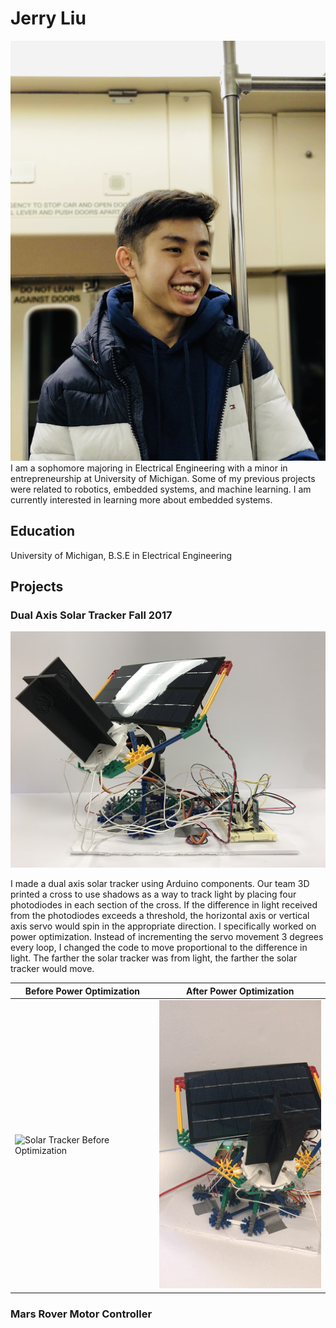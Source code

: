 # Jerry Liu
![Profile](jerry.jpg)
I am a sophomore majoring in Electrical Engineering with a minor in entrepreneurship at University of Michigan. Some of my previous projects were related to robotics, embedded systems, and machine learning. I am currently interested in learning more about embedded systems.

## Education
University of Michigan, B.S.E in Electrical Engineering

## Projects
### Dual Axis Solar Tracker Fall 2017
![Solar Tracker](solartracker.jpg)

I made a dual axis solar tracker using Arduino components. Our team 3D printed a cross to use shadows as a way to track light by placing four photodiodes in each section of the cross. If the difference in light received from the photodiodes exceeds a threshold, the horizontal axis or vertical axis servo would spin in the appropriate direction. I specifically worked on power optimization. Instead of incrementing the servo movement 3 degrees every loop, I changed the code to move proportional to the difference in light. The farther the solar tracker was from light, the farther the solar tracker would move. 

| Before Power Optimization | After Power Optimization |
| --- | --- |
| ![Solar Tracker Before Optimization](solartrackerbefore.gif) | ![Solar Tracker After Optimization](solartrackerafter.gif) |

### Mars Rover Motor Controller
